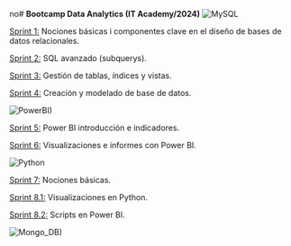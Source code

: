 no# **Bootcamp Data Analytics  (IT Academy/2024)**
![MySQL](https://github.com/JaviDoria/Data_Analytics/assets/160622695/9d8643ef-618b-44ea-b762-77b4bd0a2352)

[Sprint 1:](https://github.com/JaviDoria/Data_Analytics/tree/afb16510fb1ecf7e0c81384f7b78c208e7924679/SPRINT1)
Nociones básicas i componentes clave en el diseño de bases de datos relacionales.  

[Sprint 2:](https://github.com/JaviDoria/Data_Analytics/tree/c4bec9bba5376de8832a862317da4362fcd08089/SPRINT2)
SQL avanzado (subquerys).  

[Sprint 3:](https://github.com/JaviDoria/Data_Analytics/tree/main/SPRINT3)
Gestión de tablas, índices y vistas.  

[Sprint 4:](https://github.com/JaviDoria/Data_Analytics/tree/main/SPRINT4)
Creación y modelado de base de datos.  

![PowerBI)](https://github.com/JaviDoria/Data_Analytics/assets/160622695/3488d201-f808-4915-a4ab-ceb1c1436bcb)

[Sprint 5:](https://github.com/JaviDoria/Data_Analytics/tree/main/SPRINT5)
Power BI introducción e indicadores.  

[Sprint 6:](https://github.com/JaviDoria/Data_Analytics/tree/main/SPRINT6)
Visualizaciones e informes con Power BI.  

![Python](https://github.com/JaviDoria/Data_Analytics/assets/160622695/80eaeac3-cb75-49ad-9f94-07cc94e75ed3)


[Sprint 7:](https://github.com/JaviDoria/Data_Analytics/tree/main/SPRINT7)
Nociones básicas.  

[Sprint 8.1:](https://github.com/JaviDoria/Data_Analytics/tree/main/SPRINT8.1)
Visualizaciones en Python.  

[Sprint 8.2:](https://github.com/JaviDoria/Data_Analytics/tree/main/SPRINT8.2)
Scripts en Power BI.  

![Mongo_DB)](https://github.com/JaviDoria/Data_Analytics/assets/160622695/4bba0b09-4f79-4bbd-a45e-8538939e2af7)
